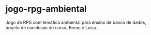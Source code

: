 # jogo-rpg-ambiental
Jogo de RPG com temática ambiental para ensino de banco de dados, projeto de conclusão de curso, Breno e Luisa.
